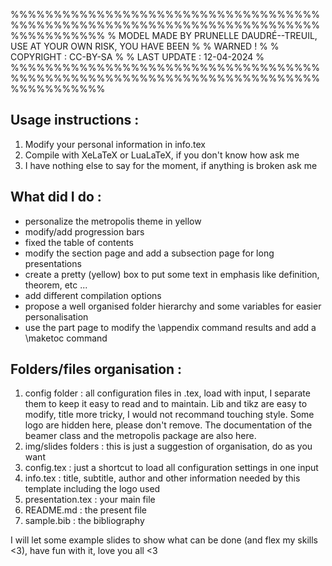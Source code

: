 %%%%%%%%%%%%%%%%%%%%%%%%%%%%%%%%%%%%%%%%%%%%%%%%%%%%%%%%%%%%%%%%%%%%%%%%%%%%%%%%%%%
% MODEL MADE BY PRUNELLE DAUDRÉ--TREUIL, USE AT YOUR OWN RISK, YOU HAVE BEEN      %
% WARNED !                                                                        %
% COPYRIGHT : CC-BY-SA                                                            %
% LAST UPDATE : 12-04-2024                                                        %
%%%%%%%%%%%%%%%%%%%%%%%%%%%%%%%%%%%%%%%%%%%%%%%%%%%%%%%%%%%%%%%%%%%%%%%%%%%%%%%%%%%

## Usage instructions :   

1. Modify your personal information in info.tex                               
2. Compile with XeLaTeX or LuaLaTeX, if you don't know how ask me             
3. I have nothing else to say for the moment, if anything is broken ask me    

## What did I do :                                                               

* personalize the metropolis theme in yellow                               
* modify/add progression bars                                              
* fixed the table of contents                                              
* modify the section page and add a subsection page for long presentations 
* create a pretty (yellow) box to put some text in emphasis like definition, theorem, etc ...  
* add different compilation options
* propose a well organised folder hierarchy and some variables for easier personalisation
* use the part page to modify the \appendix command results and add a \maketoc command

## Folders/files organisation : 

1. config folder : all configuration files in .tex, load with input, I separate them to keep it easy to read and to maintain. Lib and tikz are easy to modify, title more tricky, I would not recommand touching style. Some logo are hidden here, please don't remove. The documentation of the beamer class and the metropolis package are also here.
2. img/slides folders : this is just a suggestion of organisation, do as you want
3. config.tex : just a shortcut to load all configuration settings in one input
4. info.tex : title, subtitle, author and other information needed by this template including the logo used
5. presentation.tex : your main file
6. README.md : the present file
7. sample.bib : the bibliography

I will let some example slides to show what can be done (and flex my skills <3), have fun with it, love you all <3                                              